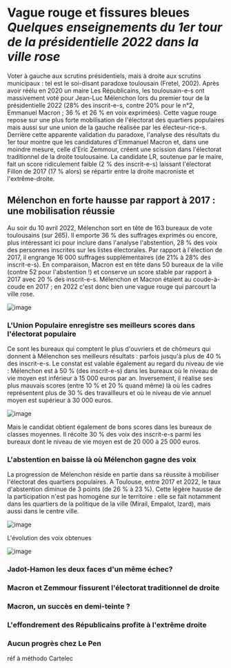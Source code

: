 # **Vague rouge et fissures bleues**<br>*Quelques enseignements du 1er tour de la présidentielle 2022 dans la ville rose*

Voter à gauche aux scrutins présidentiels, mais à droite aux scrutins municipaux : tel est le soi-disant paradoxe toulousain (Fretel, 2002). Après avoir réélu en 2020 un maire Les Républicains, les toulousain-e-s ont massivement voté pour Jean-Luc Mélenchon lors du premier tour de la présidentielle 2022 (28% des inscrit-e-s, contre 20% pour le n°2, Emmanuel Macron ; 36 % et 26 % en voix exprimées). Cette vague rouge repose sur une plus forte mobilisation de l'électorat des quartiers populaires mais aussi sur une union de la gauche réalisée par les électeur-rice-s. Derrière cette apparente validation du paradoxe, l'analyse des résultats du 1er tour montre que les candidatures d'Emmanuel Macron et, dans une moindre mesure, celle d'Eric Zemmour, créent une scission dans l'électorat traditionnel de la droite toulousaine. La candidate LR, soutenue par le maire, fait un score ridiculement faible (2 % des inscrit-e-s) laissant l'électorat Fillon de 2017 (17 % alors) se répartir entre la droite macroniste et l'extrême-droite.

## Mélenchon en forte hausse par rapport à 2017 : une mobilisation réussie

Au soir du 10 avril 2022, Mélenchon sort en tête de 163 bureaux de vote toulousains (sur 265). Il emporte 36 % des suffrages exprimés ou encore, plus intéressant ici pour inclure dans l'analyse l'abstention, 28 % des voix des personnes inscrites sur les listes électorales. Par rapport à l'élection de 2017, il engrange 16 000 suffrages supplémentaires (de 21% à 28% des inscrit-e-s). En comparaison, Macron est en tête dans 50 bureaux de la ville (contre 52 pour l'abstention !) et conserve un score stable par rapport à 2017 avec 20 % des inscrit-e-s. Mélenchon et Macron étaient au coude-à-coude en 2017 ; en 2022 c'est donc bien une vague rouge qui parcourt la ville rose.

![image](https://user-images.githubusercontent.com/30465109/163043945-1ce95f3d-db9c-4747-9c14-f46dc0db2f51.png)

### L'Union Populaire enregistre ses meilleurs scores dans l'électorat populaire

Ce sont les bureaux qui comptent le plus d'ouvriers et de chômeurs qui donnent à Mélenchon ses meilleurs résultats : parfois jusqu'à plus de 40 % des inscrit-e-s. Le constat est valable également au regard du niveau de vie : Mélenchon est à 50 % (des inscrit-e-s) dans les bureaux où le niveau de vie moyen est inférieur à 15 000 euros par an. Inversement, il réalise ses plus mauvais scores (entre 10 % et 20 % quand même) là où les cadres représentent plus de 30 % des travailleurs et où le niveau de vie annuel moyen est supérieur à 30 000 euros.

![image](https://user-images.githubusercontent.com/30465109/163063777-5c86237f-ee88-467a-9531-e3bf24867ec6.png)

Mais le candidat obtient également de bons scores dans les bureaux de classes moyennes. Il récolte 30 % des voix des inscrit-e-s parmi les bureaux dont le niveau de vie moyen est de 20 000 à 25 000 euros.

### L'abstention en baisse là où Mélenchon gagne des voix

La progression de Mélenchon réside en partie dans sa réussite à mobiliser l'électorat des quartiers populaires. A Toulouse, entre 2017 et 2022, le taux d'abstention diminue de 3 points (de 26 % à 23 %). Cette légère hausse de la participation n'est pas homogène sur le territoire : elle se fait notamment dans les quartiers de la politique de la ville (Mirail, Empalot, Izard), mais aussi dans le centre ville.

![image](https://user-images.githubusercontent.com/30465109/163176086-beb4febb-d3d4-4f54-8c62-9dbe993685b5.png)

L'évolution des voix obtenues

![image](https://user-images.githubusercontent.com/30465109/163181638-804fcf1a-62f3-47e4-b88a-cc64ce87c52f.png)

### Jadot-Hamon les deux faces d'un même échec?

### Macron et Zemmour fissurent l'électorat traditionnel de droite 

### Macron, un succès en demi-teinte ? 

### L'effondrement des Républicains profite à l'extrême droite 

### Aucun progrès chez Le Pen 

réf à méthodo Cartelec
